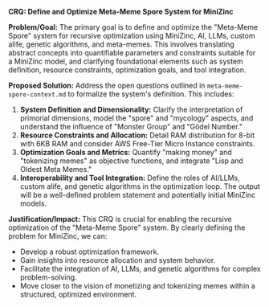 **CRQ: Define and Optimize Meta-Meme Spore System for MiniZinc**

**Problem/Goal:**
The primary goal is to define and optimize the "Meta-Meme Spore" system for recursive optimization using MiniZinc, AI, LLMs, custom alife, genetic algorithms, and meta-memes. This involves translating abstract concepts into quantifiable parameters and constraints suitable for a MiniZinc model, and clarifying foundational elements such as system definition, resource constraints, optimization goals, and tool integration.

**Proposed Solution:**
Address the open questions outlined in `meta-meme-spore-context.md` to formalize the system's definition. This includes:
1.  **System Definition and Dimensionality:** Clarify the interpretation of primorial dimensions, model the "spore" and "mycology" aspects, and understand the influence of "Monster Group" and "Gödel Number."
2.  **Resource Constraints and Allocation:** Detail RAM distribution for 8-bit with 6KB RAM and consider AWS Free-Tier Micro Instance constraints.
3.  **Optimization Goals and Metrics:** Quantify "making money" and "tokenizing memes" as objective functions, and integrate "Lisp and Oldest Meta Memes."
4.  **Interoperability and Tool Integration:** Define the roles of AI/LLMs, custom alife, and genetic algorithms in the optimization loop.
The output will be a well-defined problem statement and potentially initial MiniZinc models.

**Justification/Impact:**
This CRQ is crucial for enabling the recursive optimization of the "Meta-Meme Spore" system. By clearly defining the problem for MiniZinc, we can:
-   Develop a robust optimization framework.
-   Gain insights into resource allocation and system behavior.
-   Facilitate the integration of AI, LLMs, and genetic algorithms for complex problem-solving.
-   Move closer to the vision of monetizing and tokenizing memes within a structured, optimized environment.

